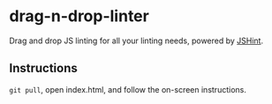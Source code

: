 drag-n-drop-linter
==================

Drag and drop JS linting for all your linting needs, powered by [JSHint](https://github.com/jshint/jshint).

## Instructions

<code>git pull</code>, open index.html, and follow the on-screen instructions.

